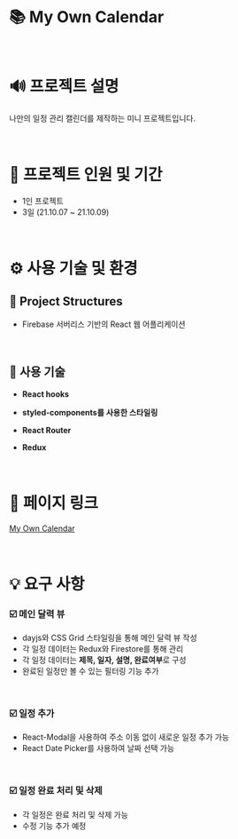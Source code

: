# 📚 **My Own Calendar**

<br/>

# **🔊 프로젝트 설명**

나만의 일정 관리 캘린더를 제작하는 미니 프로젝트입니다.

<br />

# **📅 프로젝트 인원 및 기간**

-   1인 프로젝트
-   3일 (21.10.07 ~ 21.10.09)

<br/>

# **⚙️ 사용 기술 및 환경**

## **🔨 Project Structures**

-   Firebase 서버리스 기반의 React 웹 어플리케이션

<br/>

## **🧮 사용 기술**

-   **React hooks**

-   **styled-components를 사용한 스타일링**

-   **React Router**

-   **Redux**

<br/>

# 🔗 **페이지 링크**

[My Own Calendar](https://my-own-calendar-2a1df.web.app/)

<br/>

# **💡 요구 사항**

### **☑️ 메인 달력 뷰**

-   dayjs와 CSS Grid 스타일링을 통해 메인 달력 뷰 작성
-   각 일정 데이터는 Redux와 Firestore를 통해 관리
-   각 일정 데이터는 **제목, 일자, 설명, 완료여부**로 구성
-   완료된 일정만 볼 수 있는 필터링 기능 추가

<br/>

### **☑️ 일정 추가**

-   React-Modal을 사용하여 주소 이동 없이 새로운 일정 추가 가능
-   React Date Picker를 사용하여 날짜 선택 가능

<br/>

### **☑️ 일정 완료 처리 및 삭제**

-   각 일정은 완료 처리 및 삭제 가능
-   수정 기능 추가 예정

<br/>
